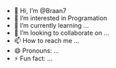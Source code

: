- 👋 Hi, I’m @Braan7
- 👀 I’m interested in Programation
- 🌱 I’m currently learning ...
- 💞️ I’m looking to collaborate on ...
- 📫 How to reach me ...
- 😄 Pronouns: ...
- ⚡ Fun fact: ...

<!---
Braan7 is a ✨ special ✨ repository because its `Braan7` (this file) appears on your GitHub profile.
You can click the Preview link to take a look at your changes.
--->
